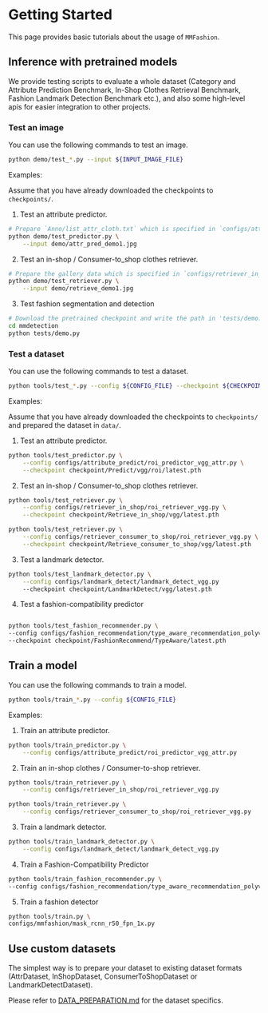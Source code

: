 # Getting Started

This page provides basic tutorials about the usage of `MMFashion`.


## Inference with pretrained models

We provide testing scripts to evaluate a whole dataset (Category and Attribute Prediction Benchmark, In-Shop Clothes Retrieval Benchmark, Fashion Landmark Detection Benchmark etc.),
and also some high-level apis for easier integration to other projects.

### Test an image

You can use the following commands to test an image.

```sh
python demo/test_*.py --input ${INPUT_IMAGE_FILE}
```

Examples:

Assume that you have already downloaded the checkpoints to `checkpoints/`.

1. Test an attribute predictor.

```sh
# Prepare `Anno/list_attr_cloth.txt` which is specified in `configs/attribute_predict/global_predictor_vgg_attr.py`
python demo/test_predictor.py \
    --input demo/attr_pred_demo1.jpg
```

2. Test an in-shop / Consumer-to_shop clothes retriever.

```sh
# Prepare the gallery data which is specified in `configs/retriever_in_shop/global_retriever_vgg_loss_id.py`
python demo/test_retriever.py \
    --input demo/retrieve_demo1.jpg
```

3. Test fashion segmentation and detection
```sh
# Download the pretrained checkpoint and write the path in 'tests/demo.py'
cd mmdetection
python tests/demo.py
```


### Test a dataset

You can use the following commands to test a dataset.

```sh
python tools/test_*.py --config ${CONFIG_FILE} --checkpoint ${CHECKPOINT_FILE}
```

Examples:

Assume that you have already downloaded the checkpoints to `checkpoints/` and prepared the dataset in `data/`.

1. Test an attribute predictor.

```sh
python tools/test_predictor.py \
    --config configs/attribute_predict/roi_predictor_vgg_attr.py \
    --checkpoint checkpoint/Predict/vgg/roi/latest.pth
```

2. Test an in-shop / Consumer-to_shop clothes retriever.

```sh
python tools/test_retriever.py \
    --config configs/retriever_in_shop/roi_retriever_vgg.py \
    --checkpoint checkpoint/Retrieve_in_shop/vgg/latest.pth
```

```sh
python tools/test_retriever.py \
    --config configs/retriever_consumer_to_shop/roi_retriever_vgg.py \
    --checkpoint checkpoint/Retrieve_consumer_to_shop/vgg/latest.pth
```

3. Test a landmark detector.

```sh
python tools/test_landmark_detector.py \
    --config configs/landmark_detect/landmark_detect_vgg.py
    --checkpoint checkpoint/LandmarkDetect/vgg/latest.pth
```

4. Test a fashion-compatibility predictor

```sh

python tools/test_fashion_recommender.py \
--config configs/fashion_recommendation/type_aware_recommendation_polyvore_disjoint.py
--checkpoint checkpoint/FashionRecommend/TypeAware/latest.pth
```

## Train a model

You can use the following commands to train a model.

```sh
python tools/train_*.py --config ${CONFIG_FILE}
```

Examples:

1. Train an attribute predictor.

```sh
python tools/train_predictor.py \
    --config configs/attribute_predict/roi_predictor_vgg_attr.py
```

2. Train an in-shop clothes / Consumer-to-shop retriever.

```sh
python tools/train_retriever.py \
    --config configs/retriever_in_shop/roi_retriever_vgg.py
```

```sh
python tools/train_retriever.py \
    --config configs/retriever_consumer_to_shop/roi_retriever_vgg.py
```

3. Train a landmark detector.

```sh
python tools/train_landmark_detector.py \
    --config configs/landmark_detect/landmark_detect_vgg.py
```

4. Train a Fashion-Compatibility Predictor
```sh
python tools/train_fashion_recommender.py \
--config configs/fashion_recommendation/type_aware_recommendation_polyvore_disjoint.py
```

5. Train a fashion detector
```sh
python tools/train.py \
configs/mmfashion/mask_rcnn_r50_fpn_1x.py
```

## Use custom datasets

The simplest way is to prepare your dataset to existing dataset formats (AttrDataset, InShopDataset, ConsumerToShopDataset or LandmarkDetectDataset).

Please refer to [DATA_PREPARATION.md](DATA_PREPARATION.md) for the dataset specifics.
